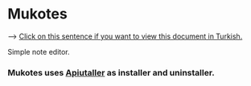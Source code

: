 # Mukotes
--> [Click on this sentence if you want to view this document in Turkish.](https://github.com/MuKonqi/mukotes/blob/main/BENİOKU.md)

Simple note editor.

### Mukotes uses [Apiutaller](https://github.com/MuKonqi/apiutaller) as installer and uninstaller.